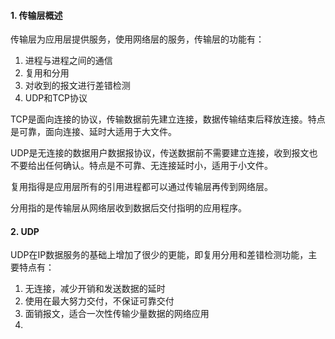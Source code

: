 #### 1. 传输层概述

传输层为应用层提供服务，使用网络层的服务，传输层的功能有：

1. 进程与进程之间的通信
2. 复用和分用
3. 对收到的报文进行差错检测
4. UDP和TCP协议

TCP是面向连接的协议，传输数据前先建立连接，数据传输结束后释放连接。特点是可靠，面向连接、延时大适用于大文件。

UDP是无连接的数据用户数据报协议，传送数据前不需要建立连接，收到报文也不要给出任何确认。特点是不可靠、无连接延时小，适用于小文件。

复用指得是应用层所有的引用进程都可以通过传输层再传到网络层。

分用指的是传输层从网络层收到数据后交付指明的应用程序。

#### 2. UDP

UDP在IP数据服务的基础上增加了很少的更能，即复用分用和差错检测功能，主要特点有：

1. 无连接，减少开销和发送数据的延时
2. 使用在最大努力交付，不保证可靠交付
3. 面销报文，适合一次性传输少量数据的网络应用
4. 

